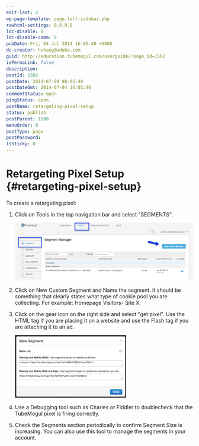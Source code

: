 ```yaml
---
edit-last: 4
wp-page-template: page-left-sidebar.php
rawhtml-settings: 0,0,0,0
ldc-disable: 0
ldc-disable-comm: 0
pubDate: Fri, 04 Jul 2014 16:05:40 +0000
dc-creator: hchang@adobe.com
guid: http://education.tubemogul.com/userguide/?page_id=1502
isPermaLink: false
description: 
postId: 1502
postDate: 2014-07-04 08:05:40
postDateGmt: 2014-07-04 16:05:40
commentStatus: open
pingStatus: open
postName: retargeting-pixel-setup
status: publish
postParent: 1500
menuOrder: 0
postType: page
postPassword: 
isSticky: 0
---
```


# Retargeting Pixel Setup {#retargeting-pixel-setup}

To create a retargeting pixel:

1. Click on Tools in the top navigation bar and select "SEGMENTS".

   ![Segments](assets/segments.png)

1. Click on New Custom Segment and Name the segment. It should be something that clearly states what type of cookie pool you are collecting. For example: Homepage Visitors- Site X.
  
1. Click on the gear icon on the right side and select "get pixel". Use the HTML tag if you are placing it on a website and use the Flash tag if you are attaching it to an ad.
  
   ![segment](assets/segment-300x169.png)
  
1. Use a Debugging tool such as Charles or Fiddler to doublecheck that the TubeMogul pixel is firing correctly.
  
1. Check the Segments section periodically to confirm Segment Size is increasing. You can also use this tool to manage the segments in your account.
